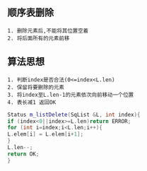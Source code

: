 ## 顺序表删除

    1. 删除元素后,不能将其位置空着
    2. 将后面所有的元素前移

## 算法思想

    1. 判断index是否合法(0<=index<L.len)
    2. 保留将要删除的元素
    3. 将index至L.len-1的元素依次向前移动一个位置
    4. 表长减1 返回OK

```c++
Status m_listDelete(SqList &L, int index){
if (index<0||index>=L.len)return ERROR;
for (int i=index;i<L.len;i++){
L.elem[i] = L.elem[i+1];
}
L.len--;
return OK;
}
```